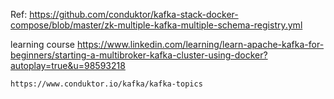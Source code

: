 Ref:
    https://github.com/conduktor/kafka-stack-docker-compose/blob/master/zk-multiple-kafka-multiple-schema-registry.yml

learning course
    https://www.linkedin.com/learning/learn-apache-kafka-for-beginners/starting-a-multibroker-kafka-cluster-using-docker?autoplay=true&u=98593218

    https://www.conduktor.io/kafka/kafka-topics

    